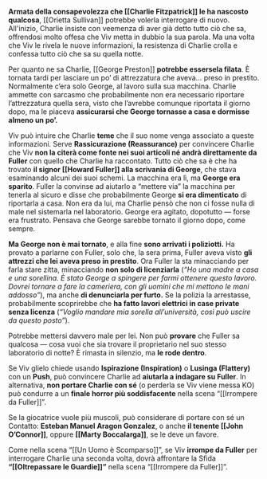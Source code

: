 **Armata della consapevolezza che [[Charlie Fitzpatrick]] le ha nascosto qualcosa**, [[Orietta Sullivan]] potrebbe volerla interrogare di nuovo. All'inizio, Charlie insiste con veemenza di aver già detto tutto ciò che sa, offrendosi molto offesa che Viv metta in dubbio la sua parola. Ma una volta che Viv le rivela le nuove informazioni, la resistenza di Charlie crolla e confessa tutto ciò che sa su quella notte.

Per quanto ne sa Charlie, [[George Preston]] **potrebbe essersela filata**. È tornata tardi per lasciare un po’ di attrezzatura che aveva… preso in prestito. Normalmente c’era solo George, al lavoro sulla sua macchina. Charlie ammette con sarcasmo che probabilmente non era necessario riportare l’attrezzatura quella sera, visto che l’avrebbe comunque riportata il giorno dopo, ma le piaceva **assicurarsi che George tornasse a casa e dormisse almeno un po’.**

Viv può intuire che Charlie **teme** che il suo nome venga associato a queste informazioni. Serve **Rassicurazione (Reassurance)** per convincere Charlie che Viv **non la citerà come fonte nei suoi articoli né andrà direttamente da Fuller** con quello che Charlie ha raccontato. Tutto ciò che sa è che ha trovato **il signor [[Howard Fuller]] alla scrivania di George**, che stava esaminando alcuni dei suoi schemi. La macchina era lì, ma **George era sparito**. Fuller la convinse ad aiutarlo a “mettere via” la macchina per tenerla al sicuro e disse che probabilmente George **si era dimenticato** di riportarla a casa. Non era da lui, ma Charlie pensò che non ci fosse nulla di male nel sistemarla nel laboratorio. George era agitato, dopotutto — forse era frustrato. Pensava che George sarebbe tornato il giorno dopo, come sempre.

**Ma George non è mai tornato**, e alla fine **sono arrivati i poliziotti.** Ha provato a parlarne con Fuller, solo che, la sera prima, Fuller aveva visto **gli attrezzi che lei aveva preso in prestito**. Ora Fuller la sta minacciando per farla stare zitta, minacciando **non solo di licenziarla** (*“Ho una madre a casa e una sorellina. È stato George a spingere per farmi ottenere questo lavoro. Dovrei tornare a fare la cameriera, con gli uomini che mi mettono le mani addosso”*), ma anche **di denunciarla per furto.** Se la polizia la arrestasse, probabilmente scoprirebbe che **ha fatto lavori elettrici in case private senza licenza** (*“Voglio mandare mia sorella all’università, così può uscire da questo posto”*).

Potrebbe mettersi davvero male per lei. Non può **provare** che Fuller sa qualcosa — cosa vuoi che sia trovare il proprietario nel suo stesso laboratorio di notte? È rimasta in silenzio, ma **le rode dentro**.

Se Viv glielo chiede usando **Ispirazione (Inspiration)** o **Lusinga (Flattery)** con un **Push**, può convincere Charlie ad **aiutarla a indagare su Fuller**. In alternativa, **non portare Charlie con sé** (o perderla se Viv viene messa KO) può condurre a un **finale horror più soddisfacente** nella scena “[[Irrompere da Fuller]]”.

Se la giocatrice vuole più muscoli, può considerare di portare con sé un Contatto: **Esteban Manuel Aragon Gonzalez**, o anche **il tenente [[John O’Connor]]**, oppure **[[Marty Boccalarga]]**, se le deve un favore.

Come nella scena “[[Un Uomo è Scomparso]]”, se Viv **irrompe da Fuller** per interrogare Charlie una seconda volta, dovrà affrontare la Sfida **“[[Oltrepassare le Guardie]]”** nella scena “[[Irrompere da Fuller]]”.